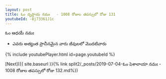 ```yaml
---
layout: post
title: ఓం దృప్తాయ నమః   - 1008 రోజుల తపస్సులో రోజు 131
youtubeId: -8j73361J1c
---
```

 
 
 ఓం ఆధయే నమః  
 
 -  ఎవరు అత్యంత ప్రాచీనమైన వారు జీవులలో మొదటివారు 
 
  
 
  
 
 
 
 
 
 


{% include youtubePlayer.html id=page.youtubeId %}
 
[Next]({{ site.baseurl }}{% link  split2/_posts/2019-07-04-ఓం పెశాలాయా నమః - 1008 రోజుల తపస్సులో రోజు   132.md%})
 
